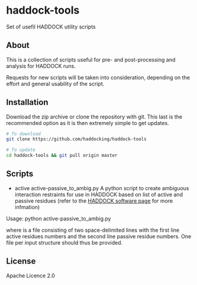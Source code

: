 haddock-tools
================================================
Set of usefil HADDOCK utility scripts

About
---------

This is a collection of scripts useful for pre- and post-processing and analysis for HADDOCK runs.

Requests for new scripts will be taken into consideration, depending on the effort and general
usability of the script.


Installation
------------
Download the zip archive or clone the repository with git. This last is the recommended option as it
is then extremely simple to get updates.

```bash
# To download
git clone https://github.com/haddocking/haddock-tools

# To update
cd haddock-tools && git pull origin master
```

Scripts
------------

* active active-passive_to_ambig.py
A python script to create ambiguous interaction restraints for use in HADDOCK based on list of active and passive residues (refer to the [HADDOCK software page](http://www.bonvinlab.org/software/haddock2.2/haddock.html) for more infmation)

Usage:
     python active-passive_to_ambig.py <active-passive-file1> <active-passive-file2>

where <active-passive-file> is a file consisting of two space-delimited lines with
the first line active residues numbers and the second line passive residue numbers. One file per input structure should thus be provided.


License
---------

Apache Licence 2.0
